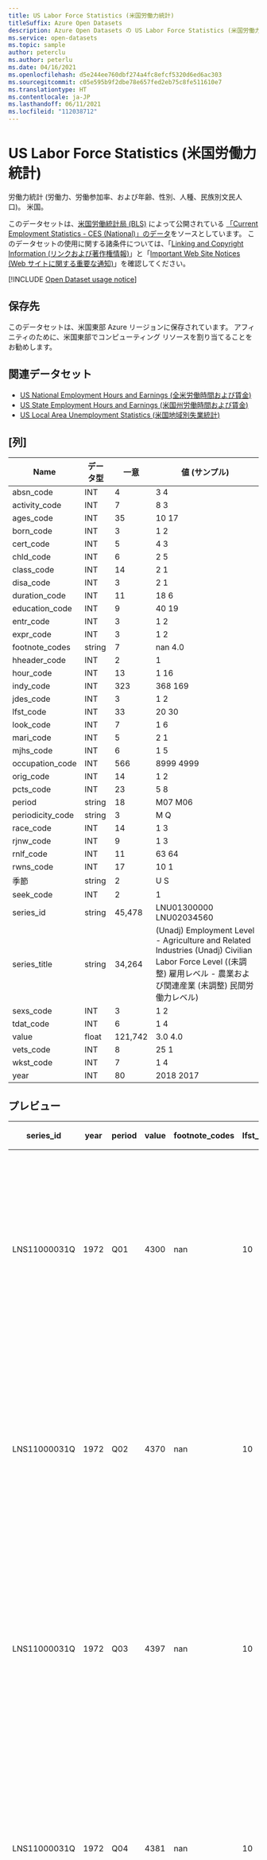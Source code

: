 ```yaml
---
title: US Labor Force Statistics (米国労働力統計)
titleSuffix: Azure Open Datasets
description: Azure Open Datasets の US Labor Force Statistics (米国労働力統計) データセットを使用する方法について説明します。
ms.service: open-datasets
ms.topic: sample
author: peterclu
ms.author: peterlu
ms.date: 04/16/2021
ms.openlocfilehash: d5e244ee760dbf274a4fc8efcf5320d6ed6ac303
ms.sourcegitcommit: c05e595b9f2dbe78e657fed2eb75c8fe511610e7
ms.translationtype: HT
ms.contentlocale: ja-JP
ms.lasthandoff: 06/11/2021
ms.locfileid: "112038712"
---
```

# <a name="us-labor-force-statistics"></a>US Labor Force Statistics (米国労働力統計)

労働力統計 (労働力、労働参加率、および年齢、性別、人種、民族別文民人口)。 米国。

このデータセットは、[米国労働統計局 (BLS)](https://www.bls.gov/) によって公開されている [「Current Employment Statistics - CES (National)」のデータ](https://www.bls.gov/ces/)をソースとしています。 このデータセットの使用に関する諸条件については、「[Linking and Copyright Information (リンクおよび著作権情報)](https://www.bls.gov/bls/linksite.htm)」と「[Important Web Site Notices (Web サイトに関する重要な通知)](https://www.bls.gov/bls/website-policies.htm)」を確認してください。

[!INCLUDE [Open Dataset usage notice](../../includes/open-datasets-usage-note.md)]

## <a name="storage-location"></a>保存先

このデータセットは、米国東部 Azure リージョンに保存されています。 アフィニティのために、米国東部でコンピューティング リソースを割り当てることをお勧めします。

## <a name="related-datasets"></a>関連データセット

- [US National Employment Hours and Earnings (全米労働時間および賃金)](dataset-us-national-employment-earnings.md)
- [US State Employment Hours and Earnings (米国州労働時間および賃金)](dataset-us-state-employment-earnings.md)
- [US Local Area Unemployment Statistics (米国地域別失業統計)](dataset-us-local-unemployment.md)

## <a name="columns"></a>[列]

| Name | データ型 | 一意 | 値 (サンプル) |
|-|-|-|-|
| absn_code | INT | 4 | 3 4 |
| activity_code | INT | 7 | 8 3 |
| ages_code | INT | 35 | 10 17 |
| born_code | INT | 3 | 1 2 |
| cert_code | INT | 5 | 4 3 |
| chld_code | INT | 6 | 2 5 |
| class_code | INT | 14 | 2 1 |
| disa_code | INT | 3 | 2 1 |
| duration_code | INT | 11 | 18 6 |
| education_code | INT | 9 | 40 19 |
| entr_code | INT | 3 | 1 2 |
| expr_code | INT | 3 | 1 2 |
| footnote_codes | string | 7 | nan 4.0 |
| hheader_code | INT | 2 | 1 |
| hour_code | INT | 13 | 1 16 |
| indy_code | INT | 323 | 368 169 |
| jdes_code | INT | 3 | 1 2 |
| lfst_code | INT | 33 | 20 30 |
| look_code | INT | 7 | 1 6 |
| mari_code | INT | 5 | 2 1 |
| mjhs_code | INT | 6 | 1 5 |
| occupation_code | INT | 566 | 8999 4999 |
| orig_code | INT | 14 | 1 2 |
| pcts_code | INT | 23 | 5 8 |
| period | string | 18 | M07 M06 |
| periodicity_code | string | 3 | M Q |
| race_code | INT | 14 | 1 3 |
| rjnw_code | INT | 9 | 1 3 |
| rnlf_code | INT | 11 | 63 64 |
| rwns_code | INT | 17 | 10 1 |
| 季節 | string | 2 | U S |
| seek_code | INT | 2 | 1 |
| series_id | string | 45,478 | LNU01300000 LNU02034560 |
| series_title | string | 34,264 | (Unadj) Employment Level - Agriculture and Related Industries (Unadj) Civilian Labor Force Level ((未調整) 雇用レベル - 農業および関連産業 (未調整) 民間労働力レベル) |
| sexs_code | INT | 3 | 1 2 |
| tdat_code | INT | 6 | 1 4 |
| value | float | 121,742 | 3.0 4.0 |
| vets_code | INT | 8 | 25 1 |
| wkst_code | INT | 7 | 1 4 |
| year | INT | 80 | 2018 2017 |

## <a name="preview"></a>プレビュー

| series_id | year | period | value | footnote_codes | lfst_code | periodicity_code | series_title | absn_code | activity_code | ages_code | cert_code | class_code | duration_code | education_code | entr_code | expr_code | hheader_code | hour_code | indy_code | jdes_code | look_code | mari_code | mjhs_code | occupation_code | orig_code | pcts_code | race_code | rjnw_code | rnlf_code | rwns_code | seek_code | sexs_code | tdat_code | vets_code | wkst_code | born_code | chld_code | disa_code | 季節 |
|-|-|-|-|-|-|-|-|-|-|-|-|-|-|-|-|-|-|-|-|-|-|-|-|-|-|-|-|-|-|-|-|-|-|-|-|-|-|-|-|
| LNS11000031Q | 1972 | Q01 | 4300 | nan | 10 | Q | (Seas) Civilian Labor Force Level - 20 yrs. & over, Black or African American Men ((季節調整済み) 一般市民労働力レベル - 20 歳以上、黒人またはアフリカ系アメリカ人男性) | 0 | 0 | 17 | 0 | 0 | 0 | 0 | 0 | 0 | 0 | 0 | 0 | 0 | 0 | 0 | 0 | 0 | 0 | 0 | 3 | 0 | 0 | 0 | 0 | 1 | 0 | 0 | 0 | 0 | 0 | 0 | S |
| LNS11000031Q | 1972 | Q02 | 4370 | nan | 10 | Q | (Seas) Civilian Labor Force Level - 20 yrs. & over, Black or African American Men ((季節調整済み) 一般市民労働力レベル - 20 歳以上、黒人またはアフリカ系アメリカ人男性) | 0 | 0 | 17 | 0 | 0 | 0 | 0 | 0 | 0 | 0 | 0 | 0 | 0 | 0 | 0 | 0 | 0 | 0 | 0 | 3 | 0 | 0 | 0 | 0 | 1 | 0 | 0 | 0 | 0 | 0 | 0 | S |
| LNS11000031Q | 1972 | Q03 | 4397 | nan | 10 | Q | (Seas) Civilian Labor Force Level - 20 yrs. & over, Black or African American Men ((季節調整済み) 一般市民労働力レベル - 20 歳以上、黒人またはアフリカ系アメリカ人男性) | 0 | 0 | 17 | 0 | 0 | 0 | 0 | 0 | 0 | 0 | 0 | 0 | 0 | 0 | 0 | 0 | 0 | 0 | 0 | 3 | 0 | 0 | 0 | 0 | 1 | 0 | 0 | 0 | 0 | 0 | 0 | S |
| LNS11000031Q | 1972 | Q04 | 4381 | nan | 10 | Q | (Seas) Civilian Labor Force Level - 20 yrs. & over, Black or African American Men ((季節調整済み) 一般市民労働力レベル - 20 歳以上、黒人またはアフリカ系アメリカ人男性) | 0 | 0 | 17 | 0 | 0 | 0 | 0 | 0 | 0 | 0 | 0 | 0 | 0 | 0 | 0 | 0 | 0 | 0 | 0 | 3 | 0 | 0 | 0 | 0 | 1 | 0 | 0 | 0 | 0 | 0 | 0 | S |
| LNS11000031Q | 1973 | Q01 | 4408 | nan | 10 | Q | (Seas) Civilian Labor Force Level - 20 yrs. & over, Black or African American Men ((季節調整済み) 一般市民労働力レベル - 20 歳以上、黒人またはアフリカ系アメリカ人男性) | 0 | 0 | 17 | 0 | 0 | 0 | 0 | 0 | 0 | 0 | 0 | 0 | 0 | 0 | 0 | 0 | 0 | 0 | 0 | 3 | 0 | 0 | 0 | 0 | 1 | 0 | 0 | 0 | 0 | 0 | 0 | S |
| LNS11000031Q | 1973 | Q02 | 4445 | nan | 10 | Q | (Seas) Civilian Labor Force Level - 20 yrs. & over, Black or African American Men ((季節調整済み) 一般市民労働力レベル - 20 歳以上、黒人またはアフリカ系アメリカ人男性) | 0 | 0 | 17 | 0 | 0 | 0 | 0 | 0 | 0 | 0 | 0 | 0 | 0 | 0 | 0 | 0 | 0 | 0 | 0 | 3 | 0 | 0 | 0 | 0 | 1 | 0 | 0 | 0 | 0 | 0 | 0 | S |
| LNS11000031Q | 1973 | Q03 | 4477 | nan | 10 | Q | (Seas) Civilian Labor Force Level - 20 yrs. & over, Black or African American Men ((季節調整済み) 一般市民労働力レベル - 20 歳以上、黒人またはアフリカ系アメリカ人男性) | 0 | 0 | 17 | 0 | 0 | 0 | 0 | 0 | 0 | 0 | 0 | 0 | 0 | 0 | 0 | 0 | 0 | 0 | 0 | 3 | 0 | 0 | 0 | 0 | 1 | 0 | 0 | 0 | 0 | 0 | 0 | S |
| LNS11000031Q | 1973 | Q04 | 4523 | nan | 10 | Q | (Seas) Civilian Labor Force Level - 20 yrs. & over, Black or African American Men ((季節調整済み) 一般市民労働力レベル - 20 歳以上、黒人またはアフリカ系アメリカ人男性) | 0 | 0 | 17 | 0 | 0 | 0 | 0 | 0 | 0 | 0 | 0 | 0 | 0 | 0 | 0 | 0 | 0 | 0 | 0 | 3 | 0 | 0 | 0 | 0 | 1 | 0 | 0 | 0 | 0 | 0 | 0 | S |
| LNS11000031Q | 1974 | Q01 | 4574 | nan | 10 | Q | (Seas) Civilian Labor Force Level - 20 yrs. & over, Black or African American Men ((季節調整済み) 一般市民労働力レベル - 20 歳以上、黒人またはアフリカ系アメリカ人男性) | 0 | 0 | 17 | 0 | 0 | 0 | 0 | 0 | 0 | 0 | 0 | 0 | 0 | 0 | 0 | 0 | 0 | 0 | 0 | 3 | 0 | 0 | 0 | 0 | 1 | 0 | 0 | 0 | 0 | 0 | 0 | S |
| LNS11000031Q | 1974 | Q02 | 4538 | nan | 10 | Q | (Seas) Civilian Labor Force Level - 20 yrs. & over, Black or African American Men ((季節調整済み) 一般市民労働力レベル - 20 歳以上、黒人またはアフリカ系アメリカ人男性) | 0 | 0 | 17 | 0 | 0 | 0 | 0 | 0 | 0 | 0 | 0 | 0 | 0 | 0 | 0 | 0 | 0 | 0 | 0 | 3 | 0 | 0 | 0 | 0 | 1 | 0 | 0 | 0 | 0 | 0 | 0 | S |

## <a name="data-access"></a>データ アクセス

### <a name="azure-notebooks"></a>Azure Notebooks

# <a name="azureml-opendatasets"></a>[azureml-opendatasets](#tab/azureml-opendatasets)

<!-- nbstart https://opendatasets-api.azure.com/discoveryapi/OpenDataset/DownloadNotebook?serviceType=AzureNotebooks&package=azureml-opendatasets&registryId=us-labor-force-statistics -->

> [!TIP]
> **[代わりにノートブックをダウンロードします](https://opendatasets-api.azure.com/discoveryapi/OpenDataset/DownloadNotebook?serviceType=AzureNotebooks&package=azureml-opendatasets&registryId=us-labor-force-statistics)** 。

```python
# This is a package in preview.
from azureml.opendatasets import UsLaborLFS

labor = UsLaborLFS()
labor_df = labor.to_pandas_dataframe()
```

```python
labor_df.info()
```

<!-- nbend -->

# <a name="azure-storage"></a>[azure-storage](#tab/azure-storage)

<!-- nbstart https://opendatasets-api.azure.com/discoveryapi/OpenDataset/DownloadNotebook?serviceType=AzureNotebooks&package=azure-storage&registryId=us-labor-force-statistics -->

> [!TIP]
> **[代わりにノートブックをダウンロードします](https://opendatasets-api.azure.com/discoveryapi/OpenDataset/DownloadNotebook?serviceType=AzureNotebooks&package=azure-storage&registryId=us-labor-force-statistics)** 。

```python
# Pip install packages
import os, sys

!{sys.executable} -m pip install azure-storage-blob
!{sys.executable} -m pip install pyarrow
!{sys.executable} -m pip install pandas
```

```python
# Azure storage access info
azure_storage_account_name = "azureopendatastorage"
azure_storage_sas_token = r""
container_name = "laborstatisticscontainer"
folder_name = "lfs/"
```

```python
from azure.storage.blob import BlockBlobServicefrom azure.storage.blob import BlobServiceClient, BlobClient, ContainerClient

if azure_storage_account_name is None or azure_storage_sas_token is None:
    raise Exception(
        "Provide your specific name and key for your Azure Storage account--see the Prerequisites section earlier.")

print('Looking for the first parquet under the folder ' +
      folder_name + ' in container "' + container_name + '"...')
container_url = f"https://{azure_storage_account_name}.blob.core.windows.net/"
blob_service_client = BlobServiceClient(
    container_url, azure_storage_sas_token if azure_storage_sas_token else None)

container_client = blob_service_client.get_container_client(container_name)
blobs = container_client.list_blobs(folder_name)
sorted_blobs = sorted(list(blobs), key=lambda e: e.name, reverse=True)
targetBlobName = ''
for blob in sorted_blobs:
    if blob.name.startswith(folder_name) and blob.name.endswith('.parquet'):
        targetBlobName = blob.name
        break

print('Target blob to download: ' + targetBlobName)
_, filename = os.path.split(targetBlobName)
blob_client = container_client.get_blob_client(targetBlobName)
with open(filename, 'wb') as local_file:
    blob_client.download_blob().download_to_stream(local_file)
```

```python
# Read the parquet file into Pandas data frame
import pandas as pd

print('Reading the parquet file into Pandas data frame')
df = pd.read_parquet(filename)
```

```python
# you can add your filter at below
print('Loaded as a Pandas data frame: ')
df
```

<!-- nbend -->

# <a name="pyspark"></a>[pyspark](#tab/pyspark)

このプラットフォームとパッケージの組み合わせでは、サンプルは利用できません。

---

### <a name="azure-databricks"></a>Azure Databricks

# <a name="azureml-opendatasets"></a>[azureml-opendatasets](#tab/azureml-opendatasets)

<!-- nbstart https://opendatasets-api.azure.com/discoveryapi/OpenDataset/DownloadNotebook?serviceType=AzureDatabricks&package=azureml-opendatasets&registryId=us-labor-force-statistics -->

> [!TIP]
> **[代わりにノートブックをダウンロードします](https://opendatasets-api.azure.com/discoveryapi/OpenDataset/DownloadNotebook?serviceType=AzureDatabricks&package=azureml-opendatasets&registryId=us-labor-force-statistics)** 。

```python
# This is a package in preview.
from azureml.opendatasets import UsLaborLFS

labor = UsLaborLFS()
labor_df = labor.to_spark_dataframe()
```

```python
display(labor_df.limit(5))
```

<!-- nbend -->

# <a name="azure-storage"></a>[azure-storage](#tab/azure-storage)

このプラットフォームとパッケージの組み合わせでは、サンプルは利用できません。

# <a name="pyspark"></a>[pyspark](#tab/pyspark)

<!-- nbstart https://opendatasets-api.azure.com/discoveryapi/OpenDataset/DownloadNotebook?serviceType=AzureDatabricks&package=pyspark&registryId=us-labor-force-statistics -->

> [!TIP]
> **[代わりにノートブックをダウンロードします](https://opendatasets-api.azure.com/discoveryapi/OpenDataset/DownloadNotebook?serviceType=AzureDatabricks&package=pyspark&registryId=us-labor-force-statistics)** 。

```python
# Azure storage access info
blob_account_name = "azureopendatastorage"
blob_container_name = "laborstatisticscontainer"
blob_relative_path = "lfs/"
blob_sas_token = r""
```

```python
# Allow SPARK to read from Blob remotely
wasbs_path = 'wasbs://%s@%s.blob.core.windows.net/%s' % (blob_container_name, blob_account_name, blob_relative_path)
spark.conf.set(
  'fs.azure.sas.%s.%s.blob.core.windows.net' % (blob_container_name, blob_account_name),
  blob_sas_token)
print('Remote blob path: ' + wasbs_path)
```

```python
# SPARK read parquet, note that it won't load any data yet by now
df = spark.read.parquet(wasbs_path)
print('Register the DataFrame as a SQL temporary view: source')
df.createOrReplaceTempView('source')
```

```python
# Display top 10 rows
print('Displaying top 10 rows: ')
display(spark.sql('SELECT * FROM source LIMIT 10'))
```

<!-- nbend -->

---

### <a name="azure-synapse"></a>Azure Synapse

# <a name="azureml-opendatasets"></a>[azureml-opendatasets](#tab/azureml-opendatasets)

このプラットフォームとパッケージの組み合わせでは、サンプルは利用できません。

# <a name="azure-storage"></a>[azure-storage](#tab/azure-storage)

このプラットフォームとパッケージの組み合わせでは、サンプルは利用できません。

# <a name="pyspark"></a>[pyspark](#tab/pyspark)

<!-- nbstart https://opendatasets-api.azure.com/discoveryapi/OpenDataset/DownloadNotebook?serviceType=AzureSynapse&package=pyspark&registryId=us-labor-force-statistics -->

> [!TIP]
> **[代わりにノートブックをダウンロードします](https://opendatasets-api.azure.com/discoveryapi/OpenDataset/DownloadNotebook?serviceType=AzureSynapse&package=pyspark&registryId=us-labor-force-statistics)** 。

```python
# Azure storage access info
blob_account_name = "azureopendatastorage"
blob_container_name = "laborstatisticscontainer"
blob_relative_path = "lfs/"
blob_sas_token = r""
```

```python
# Allow SPARK to read from Blob remotely
wasbs_path = 'wasbs://%s@%s.blob.core.windows.net/%s' % (blob_container_name, blob_account_name, blob_relative_path)
spark.conf.set(
  'fs.azure.sas.%s.%s.blob.core.windows.net' % (blob_container_name, blob_account_name),
  blob_sas_token)
print('Remote blob path: ' + wasbs_path)
```

```python
# SPARK read parquet, note that it won't load any data yet by now
df = spark.read.parquet(wasbs_path)
print('Register the DataFrame as a SQL temporary view: source')
df.createOrReplaceTempView('source')
```

```python
# Display top 10 rows
print('Displaying top 10 rows: ')
display(spark.sql('SELECT * FROM source LIMIT 10'))
```

<!-- nbend -->

---

## <a name="next-steps"></a>次のステップ

[Open Datasets カタログ](dataset-catalog.md)の残りのデータセットを表示します。